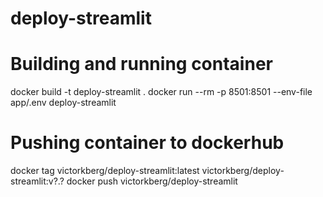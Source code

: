 # deploy-streamlit

# Building and running container
docker build -t deploy-streamlit .
docker run --rm -p 8501:8501 --env-file app/.env deploy-streamlit

# Pushing container to dockerhub
docker tag victorkberg/deploy-streamlit:latest victorkberg/deploy-streamlit:v?.?
docker push victorkberg/deploy-streamlit